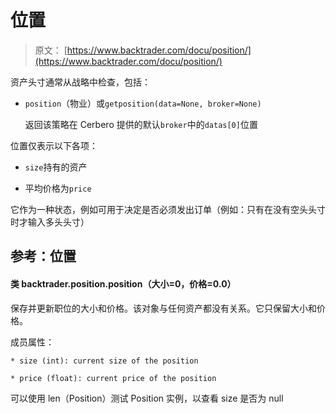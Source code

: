 # 位置

> 原文： [https://www.backtrader.com/docu/position/](https://www.backtrader.com/docu/position/)

资产头寸通常从战略中检查，包括：

*   `position`（物业）或`getposition(data=None, broker=None)`

    返回该策略在 Cerbero 提供的默认`broker`中的`datas[0]`位置

位置仅表示以下各项：

*   `size`持有的资产

*   平均价格为`price`

它作为一种状态，例如可用于决定是否必须发出订单（例如：只有在没有空头头寸时才输入多头头寸）

## 参考：位置

#### 类 backtrader.position.position（大小=0，价格=0.0）

保存并更新职位的大小和价格。该对象与任何资产都没有关系。它只保留大小和价格。

成员属性：

```
* size (int): current size of the position

* price (float): current price of the position 
```

可以使用 len（Position）测试 Position 实例，以查看 size 是否为 null